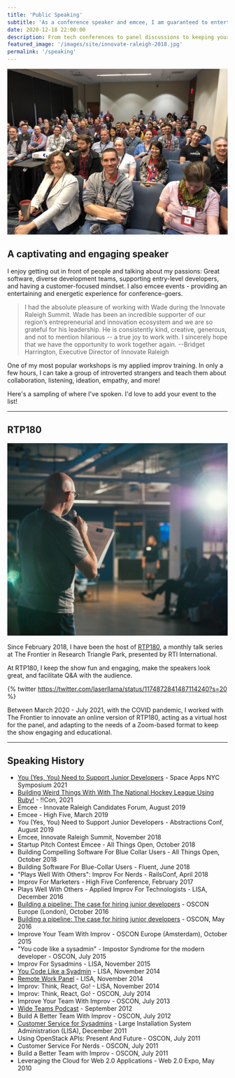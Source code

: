 ```yaml
---
title: 'Public Speaking'
subtitle: 'As a conference speaker and emcee, I am guaranteed to entertain'
date: 2020-12-18 22:00:00
description: From tech conferences to panel discussions to keeping your show moving, I can speak on a wide range of topics or be the host with the most.
featured_image: '/images/site/innovate-raleigh-2018.jpg'
permalink: '/speaking'
---
```


![](/images/site/ato-audience.jpg)

## A captivating and engaging speaker

I enjoy getting out in front of people and talking about my passions: Great software, diverse development teams, supporting entry-level developers, and having a customer-focused mindset. I also emcee events - providing an entertaining and energetic experience for conference-goers.

> I had the absolute pleasure of working with Wade during the Innovate Raleigh Summit. Wade has been an incredible supporter of our region’s entrepreneurial and innovation ecosystem and we are so grateful for his leadership. He is consistently kind, creative, generous, and not to mention hilarious -- a true joy to work with. I sincerely hope that we have the opportunity to work together again. --Bridget Harrington, Executive Director of Innovate Raleigh

One of my most popular workshops is my applied improv training. In only a few hours, I can take a group of introverted strangers and teach them about collaboration, listening, ideation, empathy, and more!

Here's a sampling of where I've spoken. I'd love to add your event to the list!

---

## RTP180

![](/images/site/rtp-180-back.jpg)

Since February 2018, I have been the host of [RTP180](https://frontier.rtp.org/rtp-180/), a monthly talk series at The Frontier in Research Triangle Park, presented by RTI International.

At RTP180, I keep the show fun and engaging, make the speakers look great, and facilitate Q&A with the audience.

{% twitter https://twitter.com/laserllama/status/1174872841487114240?s=20 %}

Between March 2020 - July 2021, with the COVID pandemic, I worked with The Frontier to innovate an online version of RTP180, acting as a virtual host for the panel, and adapting to the needs of a Zoom-based format to keep the show engaging and educational.

---

## Speaking History

* [You (Yes, You) Need to Support Junior Developers](https://youtu.be/Rba-ypJwx2A?t=12522) - Space Apps NYC Symposium 2021
* [Building Weird Things With With The National Hockey League Using Ruby!](https://www.youtube.com/watch?v=5FoxERw7F2Y) - !!Con, 2021
* Emcee - Innovate Raleigh Candidates Forum, August 2019
* Emcee - High Five, March 2019
* You (Yes, You) Need to Support Junior Developers - Abstractions Conf, August 2019
* Emcee, Innovate Raleigh Summit, November 2018
* Startup Pitch Contest Emcee - All Things Open, October 2018
* Building Compelling Software For Blue Collar Users - All Things Open, October 2018
* Building Software For Blue-Collar Users - Fluent, June 2018
* "Plays Well With Others": Improv For Nerds - RailsConf, April 2018
* Improv For Marketers - High Five Conference, February 2017
* Plays Well With Others - Applied Improv For Technologists - LISA, December 2016
* [Building a pipeline: The case for hiring junior developers](https://www.youtube.com/watch?v=5TEpCd1m3HQ) - OSCON Europe (London), October 2016
* [Building a pipeline: The case for hiring junior developers](https://www.youtube.com/watch?v=oL7H1aCJcxg) - OSCON, May 2016
* Improve Your Team With Improv - OSCON Europe (Amsterdam), October 2015
* "You code like a sysadmin" - Impostor Syndrome for the modern developer - OSCON, July 2015
* Improv For Sysadmins - LISA, November 2015
* [You Code Like a Syadmin](https://www.youtube.com/watch?v=ZjdqP-REoqc) - LISA, November 2014
* [Remote Work Panel](https://www.youtube.com/watch?v=vB92Znb6GS4) - LISA, November 2014
* Improv: Think, React, Go! - LISA, November 2014
* Improv: Think, React, Go! - OSCON, July 2014
* Improve Your Team With Improv - OSCON, July 2013
* [Wide Teams Podcast](http://www.wideteams.com/2012/09/12/episode-49-wade-minter-and-andrew-berkowitz-of-teamsnap/) - September 2012
* Build A Better Team With Improv - OSCON, July 2012
* [Customer Service for Sysadmins](https://www.youtube.com/watch?v=OPSBNWLy9mA) - Large Installation System Administration (LISA), December 2011
* Using OpenStack APIs: Present And Future - OSCON, July 2011
* Customer Service For Nerds - OSCON, July 2011
* Build a Better Team with Improv - OSCON, July 2011
* Leveraging the Cloud for Web 2.0 Applications - Web 2.0 Expo, May 2010
